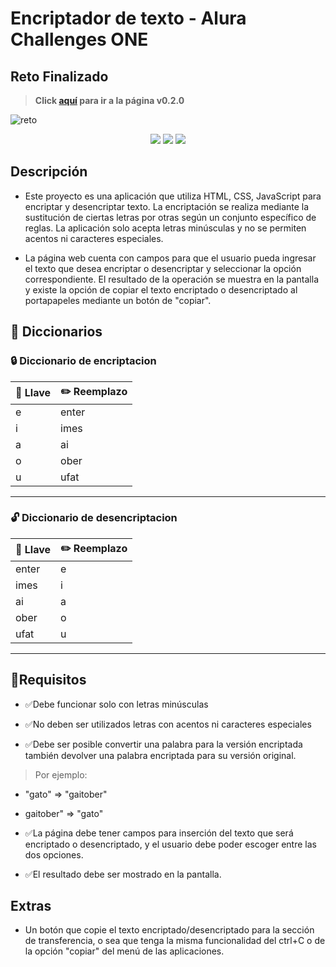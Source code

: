 # Encriptador de texto - Alura Challenges ONE

## Reto Finalizado

> **Click [aquí](https://npollito.github.io/encriptador-de-texto_alura-challenge/ "hola") para ir a la página v0.2.0**

![reto](https://github.com/NPollito/encriptador-de-texto_alura-challenge/assets/80648862/889a94f5-51c3-4e4f-a130-cc6c1d8e607c)

<div align="center">
    <img src="https://img.shields.io/badge/HTML-EC6231?logo=html5&logoColor=FFFFFF&style=for-the-badge" />
    <img src="https://img.shields.io/badge/CSS-01A3D8?logo=css3&logoColor=FFFFFF&style=for-the-badge" />
    <img src="https://img.shields.io/badge/JavaScript-FEFF01?logo=javascript&logoColor=000000&style=for-the-badge"/>
</div>

## Descripción

- Este proyecto es una aplicación que utiliza HTML, CSS, JavaScript para encriptar y desencriptar texto. La encriptación se realiza mediante la sustitución de ciertas letras por otras según un conjunto específico de reglas. La aplicación solo acepta letras minúsculas y no se permiten acentos ni caracteres especiales.

- La página web cuenta con campos para que el usuario pueda ingresar el texto que desea encriptar o desencriptar y seleccionar la opción correspondiente. El resultado de la operación se muestra en la pantalla y existe la opción de copiar el texto encriptado o desencriptado al portapapeles mediante un botón de "copiar".

## 📒 Diccionarios

### 🔒 Diccionario de encriptacion

| 🔑 Llave | ✏️ Reemplazo |
| -------- | ------------ |
| e        | enter        |
| i        | imes         |
| a        | ai           |
| o        | ober         |
| u        | ufat         |

---

### 🔓 Diccionario de desencriptacion

| 🔑 Llave | ✏️ Reemplazo |
| -------- | ------------ |
| enter    | e            |
| imes     | i            |
| ai       | a            |
| ober     | o            |
| ufat     | u            |

---

## 📑Requisitos

- ✅Debe funcionar solo con letras minúsculas
- ✅No deben ser utilizados letras con acentos ni caracteres especiales

- ✅Debe ser posible convertir una palabra para la versión encriptada también devolver una palabra encriptada para su versión original.

> Por ejemplo:

- "gato" => "gaitober"
- gaitober" => "gato"

- ✅La página debe tener campos para inserción del texto que será encriptado o desencriptado, y el usuario debe poder escoger entre las dos opciones.

- ✅El resultado debe ser mostrado en la pantalla.

## Extras

- Un botón que copie el texto encriptado/desencriptado para la sección de transferencia, o sea que tenga la misma funcionalidad del ctrl+C o de la opción "copiar" del menú de las aplicaciones.
